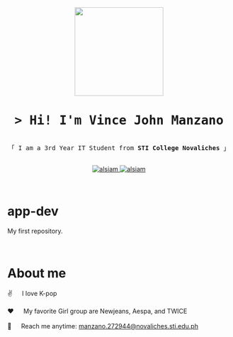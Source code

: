 <div id="header" align="center">
  <img src="https://media.giphy.com/media/QZPKiiuhknYQ5Q2zrF/giphy.gif" width="200"/>
</div>

<!-- Intro  -->
<h1 align="center">
        <samp>&gt; Hi! I'm Vince John Manzano
</h1>

<p align="center"> 
  <samp>
    </a>
    <br>
    「 I am a 3rd Year IT Student from <b>STI College Novaliches</b> 」
    <br>
    <br>
  </samp>
</p>

<p align="center">
  <a href="https://www.instagram.com/baguio_binss/" target="_blank">
  <img src="https://img.shields.io/badge/Instagram-fe4164?style=for-the-badge&logo=instagram&logoColor=white" alt="alsiam" />
 </a> 
 <a href="https://www.facebook.com/vncjhnmnz" target="_blank">
  <img src="https://img.shields.io/badge/Facebook-20BEFF?&style=for-the-badge&logo=facebook&logoColor=white" alt="alsiam"  />
  </a> 
</p>
</p>
<br />


# app-dev
My first repository.

<br/>

<!-- About Section -->
 # About me
 
<p>

 ✌️ &emsp; I love K-pop <br/><br/>
 ❤️ &emsp; My favorite Girl group are Newjeans, Aespa, and TWICE<br/><br/>
 📧 &emsp; Reach me anytime: manzano.272944@novaliches.sti.edu.ph<br/><br/>

</p>

